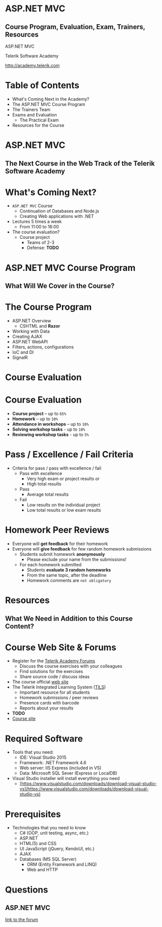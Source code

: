 <!-- section start -->
<!-- attr: { id:'title', class:'slide-title', hasScriptWrapper:true } -->
# ASP.NET MVC
## Course Program, Evaluation, Exam, Trainers, Resources

<div class="signature">
    <p class="signature-course">ASP.NET MVC</p>
    <p class="signature-initiative">Telerik Software Academy</p>
    <a href="http://academy.telerik.com" class="signature-link">http://academy.telerik.com</a>
</div>


<!-- section start -->
<!-- attr: { id:'table-of-contents' } -->
# Table of Contents
- What's Coming Next in the Academy?
- The ASP.NET MVC Course Program
- The Trainers Team
- Exams and Evaluation
  - The Practical Exam
- Resources for the Course


<!-- section start -->
<!-- attr: { class:'slide-section', id:'coming-next' } -->
# ASP.NET MVC
## The Next Course in the Web Track of the Telerik Software Academy

<!-- attr: { hasScriptWrapper:true, style:'font-size:0.9em' } -->
# What's Coming Next?
- `ASP.NET MVC` Course
  - Continuation of Databases and Node.js
  - Creating Web applications with .NET
- Lectures 5 times a week
  - From 11:00 to 18:00
- The course evaluation?
  - Course project
    - Teams of 2-3
	- Defense: **TODO**

<!-- section start -->
<!-- attr: {class: 'slide-section', id: 'spa-program'} -->
# ASP.NET MVC Course Program
## What Will We Cover in the Course?

<!-- attr: { hasScriptWrapper:true, style:'font-size:0.5em' } -->
# The Course Program

- ASP.NET Overview
  - CSHTML and **Razor**
- Working with Data
- Creating AJAX
- ASP.NET WebAPI
- Filters, actions, configurations
- IoC and DI
- SignalR

<!-- section start -->
<!-- attr: {id: 'evaluation', class: 'slide-section'} -->
# Course Evaluation

<!-- attr: { style:'font-size:0.9em' } -->
# Course Evaluation
- **Course project** – up to `65%`
- **Homework** – up to `10%`
- **Attendance in workshops** – up to `10%`
- **Solving workshop tasks** - up to `10%`
- **Reviewing workshop tasks** - up to `5%`

# Pass / Excellence / Fail Criteria
-	Criteria for pass / pass with excellence / fail
	-	Pass with excellence
		-	Very high exam or project results or
		-	High total results
	-	Pass
		-	Average total results
	-	Fail
		-	Low results on the individual project
		-	Low total results or low exam results

# Homework Peer Reviews
-	Everyone will **get feedback** for their homework
-	Everyone will **give feedback** for few random homework submissions
	-	Students submit homework **anonymously**
		-	Please exclude your name from the submissions!
	-	For each homework submitted
		-	Students **evaluate 3 random homeworks**
		-	From the same topic, after the deadline
		-	Homework comments are `not obligatory`

<!-- section start -->
<!-- attr: { id:'resources', class:'slide-section' } -->
# Resources
## What We Need in Addition to this Course Content?


# Course Web Site & Forums
-	Register for the [Telerik Academy Forums](http://telerikacademy.com/Forum/Category/55/asp-net-mvc)
	-	Discuss the course exercises with your colleagues
	-	Find solutions for the exercises
	-	Share source code / discuss ideas
-	The course official [web site](http://academy.telerik.com/student-courses/software-technologies/aspnet-mvc/about/about)
-	The Telerik Integrated Learning System ([TILS](http://www.telerikacademy.com))
	-	Important resource for all students
	-	Homework submissions / peer reviews
	-	Presence cards with barcode
	-	Reports about your results
  - **TODO**
-	[Course site](http://telerikacademy.com/Courses/Courses/Details/313)

# Required Software
- Tools that you need:
	- IDE: Visual Studio 2015
	- Framework: .NET Framework 4.6
	- Web server: IIS Express (included in VS)
	- Data: Microsoft SQL Sever (Express or LocalDB)
- Visual Studio installer will install everything you need
	- [https://www.visualstudio.com/downloads/download-visual-studio-vs](https://www.visualstudio.com/downloads/download-visual-studio-vs)

# Prerequisites
- Technologies that you need to know
	- C# (OOP, unit testing, async, etc.)
	- ASP.NET
	- HTML(5) and CSS
	- UI JavaScript (jQuery, KendoUI, etc.)
	- AJAX
  - Databases (MS SQL Server)
	- ORM (Entity Framework and LINQ)
	- Web and HTTP

<!-- section start -->
<!-- attr: { id:'questions', class:'slide-section' } -->
# Questions
## ASP.NET MVC
[link to the forum](http://telerikacademy.com/Forum/Category/55/asp-net-mvc)
